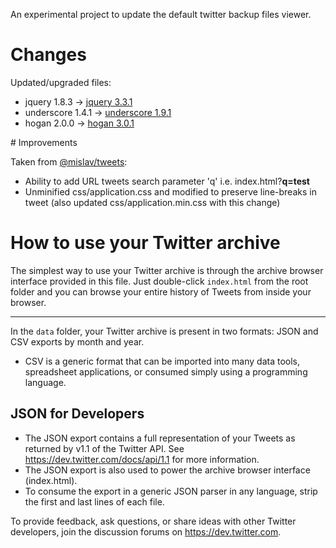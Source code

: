 An experimental project to update the default twitter backup files viewer.

# Changes

Updated/upgraded files:

- jquery 1.8.3 -> [jquery 3.3.1](https://jquery.com/upgrade-guide/3.0/#jquery-migrate-plugin)
- underscore 1.4.1 -> [underscore 1.9.1](https://underscorejs.org/)
- hogan 2.0.0 -> [hogan 3.0.1](https://twitter.github.io/hogan.js/)

# Improvements

Taken from [@mislav/tweets](https://github.com/mislav/tweets/commits/master):

- Ability to add URL tweets search parameter 'q' i.e. index.html?**q=test**
- Unminified css/application.css and modified to preserve line-breaks in tweet (also updated css/application.min.css with this change)
 
# How to use your Twitter archive

The simplest way to use your Twitter archive is through the archive browser interface provided in this file. Just double-click `index.html` from the root folder and you can browse your entire history of Tweets from inside your browser.

---

In the `data` folder, your Twitter archive is present in two formats: JSON and CSV exports by month and year.

* CSV is a generic format that can be imported into many data tools, spreadsheet applications, or consumed simply using a programming language.

## JSON for Developers

* The JSON export contains a full representation of your Tweets as returned by v1.1 of the Twitter API. See https://dev.twitter.com/docs/api/1.1 for more information.
* The JSON export is also used to power the archive browser interface (index.html).
* To consume the export in a generic JSON parser in any language, strip the first and last lines of each file.

To provide feedback, ask questions, or share ideas with other Twitter developers, join the discussion forums on https://dev.twitter.com.
